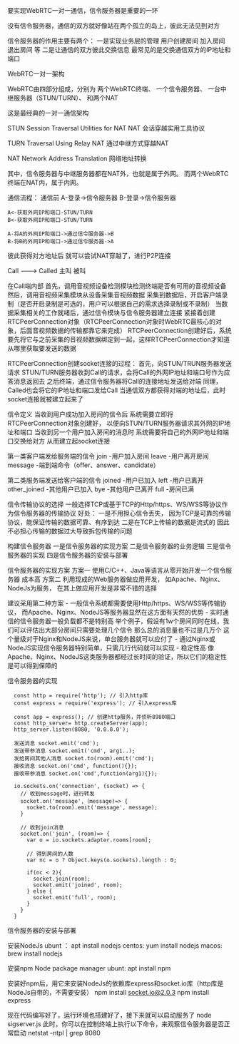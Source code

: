 要实现WebRTC一对一通信，信令服务器是重要的一环

没有信令服务器，通信的双方就好像站在两个孤立的岛上，彼此无法见到对方

信令服务器的作用主要有两个：
一是实现业务层的管理
  用户创建房间
  加入房间
  退出房间
  等
二是让通信的双方彼此交换信息
  最常见的是交换通信双方的IP地址和端口
  
WebRTC一对一架构

WebRTC由四部分组成，分别为
  两个WebRTC终端、
  一个信令服务器、
  一台中继服务器（STUN/TURN）、
  和两个NAT
  
这是最经典的一对一通信架构

STUN Session Traversal Utilities for NAT
NAT 会话穿越实用工具协议

TURN Traversal Using Relay NAT
通过中继方式穿越NAT

NAT Network Address Translation
网络地址转换

其中，信令服务器与中继服务器都在NAT外，也就是属于外网。
而两个WebRTC终端在NAT内，属于内网。


通信流程：
  通信前
    A-登录->信令服务器
    B-登录->信令服务器
  
    A<-获取外网IP和端口-STUN/TURN
    B<-获取外网IP和端口-STUN/TURN
    
    A-将A的外网IP和端口->通过信令服务器->B
    B-将B的外网IP和端口->通过信令服务器->A
    
  彼此获得对方地址后
    就可以尝试NAT穿越了，进行P2P连接


Call ---> Called 主叫 被叫

在Call端内部
  首先，调用音视频设备检测模块检测终端是否有可用的音视频设备
  然后，调用音视频采集模块从设备采集音视频数据
  采集到数据后，开启客户端录制（是否开启录制是可选的，用户可以根据自己的需求选择录制或不录制）
  当数据采集相关的工作就绪后，通过信令模块与信令服务器建立连接
  紧接着创建RTCPeerConnection对象（RTCPeerConnection对象时WebRTC最核心的对象，后面音视频数据的传输都靠它来完成）
  RTCPeerConnection创建好后，系统要先将它与之前采集的音视频数据绑定到一起，这样RTCPeerConnection才知道从哪里获取要发送的数据
  
  RTCPeerConnection创建socket连接的过程：
    首先，向STUN/TRUN服务器发送请求
    STUN/TURN服务器收到Call的请求，会将Call的外网IP地址和端口号作为应答消息返回去
    之后终端，通过信令服务器将Call的连接地址发送给对端
    同理，Called也会将它的IP地址和端口发给Call
    当通信双方都获得对端的地址后，此时socket连接就被建立起来了
    
信令定义
  当收到用户成功加入房间的信令后
    系统需要立即将RTCPeerConnection对象创建好，
    以便向STUN/TURN服务器请求其外网的IP地址和端口
  当收到另一个用户加入房间的消息时
    系统需要将自己的外网IP地址和端口交换给对方
    从而建立起socket连接
    
第一类客户端发给服务端的信令
  join          -用户加入房间
  leave         -用户离开房间
  message       -端到端命令（offer、answer、candidate）
    
第二类服务端发送给客户端的信令
  joined        -用户已加入
  left          -用户已离开
  other_joined  -其他用户已加入
  bye           -其他用户已离开
  full          -房间已满
    
信令传输协议的选择
  一般选择TCP或基于TCP的Http/https、WS/WSS等协议作为信令服务器的传输协议
  好处：
    一是不用担心信令丢失，
    因为TCP是可靠的传输协议，能保证传输的数据可靠、有序到达
    二是在TCP上传输的数据是流式的
    因此不必担心传输的数据过大导致拆包传输的问题
    
构建信令服务器
  一是信令服务器的实现方案
  二是信令服务器的业务逻辑
  三是信令服务器的实现
  四是信令服务器的安装与部署
  
信令服务器的实现方案
  方案一
    使用C/C++、Java等语言从零开始开发一个信令服务器
    成本高
  方案二
    利用现成的Web服务器做应用开发，
    如Apache、Nginx、NodeJs为服务，
    在其上做应用开发是非常不错的选择
    
  建议采用第二种方案
    - 一般信令系统都需要使用Http/https、WS/WSS等传输协议，
    而Apache、Nginx、NodeJS等服务器显然在这方面有天然的优势
    - 实时通信的信令服务器一般负载都不是特别高
    举个例子，假设有1w个房间同时在线，我们可以评估出大部分房间只需要处理几个信令
    那么总的消息量也不过是几万个
    这个量级对于Nginx和NodeJS来说，单台服务器就可以应付了
    - 通过Nginx或NodeJS实现信令服务器特别简单，只需几行代码就可以实现
    - 稳定性高
    像Apache、Nginx、NodeJS这类服务器都经过长时间的验证，所以它们的稳定性是可以得到保障的
    
    
信令服务器的实现
```
  const http = require('http'); // 引入http库
  const express = require('express'); // 引入express库
  
  const app = express(); // 创建http服务，并侦听8980端口
  const http_server= http.createServer(app);
  http_server.listen(8080, '0.0.0.0');
  
  发送消息 socket.emit('cmd');
  发送带参消息 socket.emit('cmd', arg1..);
  发给房间其他人消息 socket.to(room).emit('cmd');
  接收消息 socket.on('cmd', function(){});
  接收带参消息 socket.on('cmd',function(arg1){});
  
  io.sockets.on('connection', (socket) => {
    // 收到message时，进行转发
    socket.on('message',（message)=> {
      socket.to(room).emit('message', message);
    }
    
    // 收到join消息
    socket.on('join', (room)=> {
      var o = io.sockets.adapter.rooms[room];
      
      // 得到房间的人数
      var nc = o ? Object.keys(o.sockets).length : 0;
      
      if(nc < 2){
        socket.join(room);
        socket.emit('joined', room);
      } else {
        socket.emit('full', room);
      }
    }
  }
```

信令服务器的安装与部署

安装NodeJs
  ubunt ： apt install nodejs
  centos: yum install nodejs
  macos: brew install nodejs
  
安装npm Node package manager
  ubunt: apt install npm
  
  安装好npm后，用它来安装NodeJs的依赖库express和socket.io库（http库是NodeJs自带的，不需要安装）
  npm install socket.io@2.0.3
  npm install express
  
现在代码编写好了，运行环境也搭建好了，接下来就可以启动服务了
  node sigserver.js
  此时，你可以在控制终端上执行以下命令，来观察信令服务器是否正常启动
  netstat -ntpl | grep 8080
  
  
  
  
  
  
  
  
  
    
    
